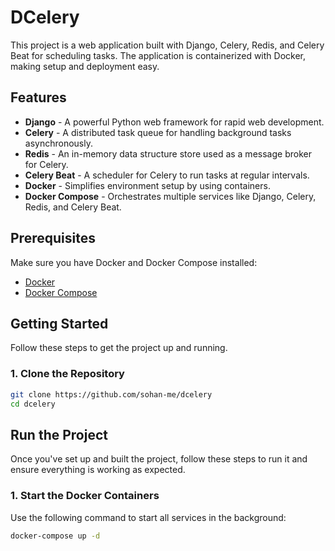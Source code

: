 # DCelery

This project is a web application built with Django, Celery, Redis, and Celery Beat for scheduling tasks. The application is containerized with Docker, making setup and deployment easy.

## Features

- **Django** - A powerful Python web framework for rapid web development.
- **Celery** - A distributed task queue for handling background tasks asynchronously.
- **Redis** - An in-memory data structure store used as a message broker for Celery.
- **Celery Beat** - A scheduler for Celery to run tasks at regular intervals.
- **Docker** - Simplifies environment setup by using containers.
- **Docker Compose** - Orchestrates multiple services like Django, Celery, Redis, and Celery Beat.

## Prerequisites

Make sure you have Docker and Docker Compose installed:

- [Docker](https://docs.docker.com/get-docker/)
- [Docker Compose](https://docs.docker.com/compose/install/)

## Getting Started

Follow these steps to get the project up and running.

### 1. Clone the Repository

```bash
git clone https://github.com/sohan-me/dcelery
cd dcelery
```
## Run the Project

Once you've set up and built the project, follow these steps to run it and ensure everything is working as expected.

### 1. Start the Docker Containers

Use the following command to start all services in the background:

```bash
docker-compose up -d
```
